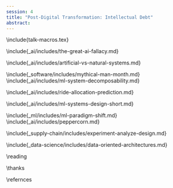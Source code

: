 ```yaml
---
session: 4
title: "Post-Digital Transformation: Intellectual Debt"
abstract:
---
```


\include{talk-macros.tex}

\include{_ai/includes/the-great-ai-fallacy.md}

\include{_ai/includes/artificial-vs-natural-systems.md}




\include{_software/includes/mythical-man-month.md}
\include{_ai/includes/ml-system-decomposability.md}

\include{_ai/includes/ride-allocation-prediction.md}

\include{_ai/includes/ml-systems-design-short.md}

\include{_ml/includes/ml-paradigm-shift.md}
\include{_ai/includes/peppercorn.md}

\include{_supply-chain/includes/experiment-analyze-design.md}

\include{_data-science/includes/data-oriented-architectures.md}


\reading

\thanks

\refernces
